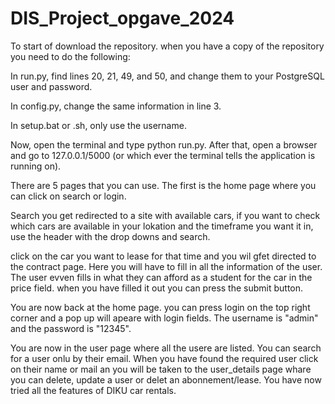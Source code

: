 # DIS_Project_opgave_2024

To start of download the repository.
when you have a copy of the repository you need to do the following:

In run.py, find lines 20, 21, 49, and 50, and change them to your PostgreSQL user and password.

In config.py, change the same information in line 3.

In setup.bat or .sh, only use the username.

Now, open the terminal and type python run.py.
After that, open a browser and go to 127.0.0.1/5000 (or which ever the terminal tells the application is running on).

There are 5 pages that you can use. The first is the home page where you can click on search or login. 

Search you get redirected to a site with available cars, if you want to check which cars are available in your lokation and the timeframe you want it in, use the header with the drop downs and search.

click on the car you want to lease for that time and you wil gfet directed to the contract page. Here you will have to fill in all the information of the user. The user evven fills in what they can afford as a student for the car in the price field. when you have filled it out you can press the submit button.

You are now back at the home page. you can press login on the top right corner and a pop up will apeare with login fields. The username is "admin" and the password is "12345".

You are now in the user page where all the usere are listed. You can search for a user onlu by their email. When you have found the required user click on their name or mail an you will be taken to the user_details page whare you can delete, update a user or delet an abonnement/lease. You have now tried all the features of DIKU car rentals.
